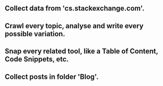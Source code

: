 ## Collect data from 'cs.stackexchange.com'.
## Crawl every topic, analyse and write every possible variation.
## Snap every related tool, like a Table of Content, Code Snippets, etc.
## Collect posts in folder 'Blog'.
